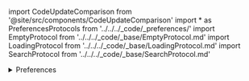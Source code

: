 import CodeUpdateComparison from '@site/src/components/CodeUpdateComparison'
import * as PreferencesProtocols from '../../../_code/_preferences/'
import EmptyProtocol from '../../../_code/_base/EmptyProtocol.md'
import LoadingProtocol from '../../../_code/_base/LoadingProtocol.md'
import SearchProtocol from '../../../_code/_base/SearchProtocol.md'

<details>
  <summary>Preferences</summary>
  <div>
    <p>We have moved to using individual protocols for each section of the Preferences Page</p>
<details>
        <summary>Loading</summary>
        <CodeUpdateComparison 
oldCode={`preferencesLoadingViewTemplate: (() -> AnyView)?`}
            newCode={<LoadingProtocol />}/>
    </details>
    <details>
        <summary>Success</summary>
        <CodeUpdateComparison 
oldCode={`preferencesSuccessViewTemplate: ((Int, [CheckableTag], [CheckableTag], [CheckableTag], Int, @escaping (Int) -> Void,
        @escaping (CheckableTag) -> Void, @escaping () -> Void, @escaping () -> Void, @escaping () -> Void) -> AnyView)?`}
            newCode="Removed"/>
    </details>
<details>
        <summary>List</summary>
        <CodeUpdateComparison 
oldCode={`preferencesListViewTemplate: ((String, String, [CheckableTag], @escaping (CheckableTag) -> Void) -> AnyView)?`}
            newCode="Removed"/>
    </details>
<details>
        <summary>List Item</summary>
        <CodeUpdateComparison 
oldCode={`preferenceListItemViewTemplate: ((CheckableTag, @escaping (CheckableTag) -> Void) -> AnyView)?`}
            newCode="Removed"/>
    </details>
<details>
        <summary>Tags List</summary>
        <CodeUpdateComparison 
oldCode={`preferencesTagsListViewTemplate: ((String, String, [CheckableTag], GeometryProxy,
        @escaping (CheckableTag) -> Void, @escaping () -> Void) -> AnyView)?`}
            newCode="Removed"/>
    </details>
<details>
        <summary>Add Tag</summary>
        <CodeUpdateComparison 
oldCode={`addTagViewTemplate: ((@escaping () -> Void) -> AnyView)?`}
            newCode="Removed"/>
    </details>
<details>
        <summary>Tag View</summary>
        <CodeUpdateComparison 
oldCode={`preferencesTagViewTemplate: ((CheckableTag, @escaping (CheckableTag) -> Void) -> AnyView)?`}
            newCode="Removed"/>
    </details>
<details>
        <summary>Footer</summary>
        <CodeUpdateComparison 
oldCode={`preferencesFooterView: ((@escaping () -> Void, @escaping () -> Void, Int) -> AnyView)?`}
            newCode={<PreferencesProtocols.PreferencesFooterProtocol />}/>
    </details>
<details>
        <summary>Search</summary>
        <CodeUpdateComparison 
oldCode={`preferencesSearchViewTemplate: ((PreferencesSearchVM, @escaping () -> Void) -> AnyView)?`}
            newCode={<SearchProtocol />}/>
    </details>
<p>Here are some new Templates:</p>
<details>
        <summary>Diet</summary>
        <CodeUpdateComparison 
oldCode="Added in 4.0" newCode={<PreferencesProtocols.PreferencesDietProtocol />}/>
    </details>
<details>
        <summary>Equipment</summary>
        <CodeUpdateComparison 
oldCode="Added in 4.0" newCode={<PreferencesProtocols.PreferencesEquipmentProtocol />}/>
    </details>
<details>
        <summary>Guest</summary>
        <CodeUpdateComparison 
oldCode="Added in 4.0" newCode={<PreferencesProtocols.PreferencesGuestProtocol />}/>
    </details>
<details>
        <summary>Ingredients</summary>
        <CodeUpdateComparison 
oldCode="Added in 4.0" newCode={<PreferencesProtocols.PreferencesIngredientsProtocol />}/>
    </details>
  </div>
</details>